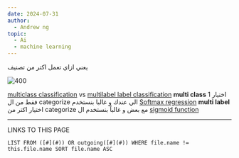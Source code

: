 ```yaml
---
date: 2024-07-31
author:
  - Andrew ng
topic:
  - Ai
  - machine learning
---
```



يعني ازاي تعمل اكتر من تصنيف 

![400](Pasted%20image%2020240731030726.png)


[multiclass classification](multiclass%20classification.md) vs [multilabel label classification](multilabel%20label%20classification.md)
**multi class**
اختيار 1 فقط من ال categorize الي عندك و غالبا بنستخدم [Softmax regression](Softmax%20regression.md) 
**multi label**
اختيار اكتر من categorize مع بعض و غالباً بنستخدم ال [sigmoid function](sigmoid%20function.md)


----
LINKS TO THIS PAGE 
```dataview
LIST FROM ([#](#)) OR outgoing([#](#)) WHERE file.name != this.file.name SORT file.name ASC 
```

